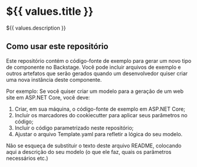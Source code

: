# ${{ values.title  }}

${{ values.description  }}

## Como usar este repositório

Este repositório contém o código-fonte de exemplo para gerar um novo tipo de componente no Backstage. Você pode incluir arquivos de exemplo e outros artefatos que serão gerados quando um desenvolvedor quiser criar uma nova instância deste componente.

Por exemplo: Se você quiser criar um modelo para a geração de um web site em ASP.NET Core, você deve:

1. Criar, em sua máquina, o código-fonte de exemplo em ASP.NET Core;
2. Incluir os marcadores do cookiecutter para aplicar seus parâmetros no código;
3. Incluir o código parametrizado neste repositório;
4. Ajustar o arquivo Template.yaml para refletir a lógica do seu modelo.

Não se esqueça de substituir o texto deste arquivo README, colocando aqui a descrição do seu modelo (o que ele faz, quais os parâmetros necessários etc.)
